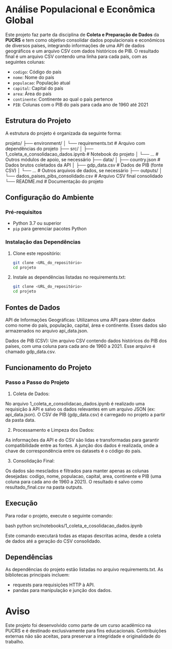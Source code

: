 # Análise Populacional e Econômica Global

Este projeto faz parte da disciplina de **Coleta e Preparação de Dados** da **PUCRS** e tem como objetivo consolidar dados populacionais e econômicos de diversos países, integrando informações de uma API de dados geográficos e um arquivo CSV com dados históricos de PIB. O resultado final é um arquivo CSV contendo uma linha para cada país, com as seguintes colunas:

- `codigo`: Código do país
- `nome`: Nome do país
- `populacao`: População atual
- `capital`: Capital do país
- `area`: Área do país
- `continente`: Continente ao qual o país pertence
- `PIB`: Colunas com o PIB do país para cada ano de 1960 até 2021

## Estrutura do Projeto

A estrutura do projeto é organizada da seguinte forma:

projeto/ ├── environment/ │ └── requirements.txt # Arquivo com dependências do projeto ├── src/ │ ├── 1_coleta_e_consolidacao_dados.ipynb # Notebook do projeto │ └── ... # Outros módulos de apoio, se necessário ├── data/ │ ├── country.json # Dados brutos coletados da API │ ├── gdp_data.csv # Dados de PIB (fonte CSV) │ └── ... # Outros arquivos de dados, se necessário ├── outputs/ │ └── dados_paises_pibs_consolidado.csv # Arquivo CSV final consolidado └── README.md # Documentação do projeto


## Configuração do Ambiente

### Pré-requisitos

- Python 3.7 ou superior
- `pip` para gerenciar pacotes Python

### Instalação das Dependências

1. Clone este repositório:

   ```bash
   git clone <URL_do_repositório>
   cd projeto

2. Instale as dependências listadas no requirements.txt:

   ```bash
   git clone <URL_do_repositório>
   cd projeto

## Fontes de Dados

API de Informações Geográficas: Utilizamos uma API para obter dados como nome do país, população, capital, área e continente. Esses dados são armazenados no arquivo api_data.json.

Dados de PIB (CSV): Um arquivo CSV contendo dados históricos do PIB dos países, com uma coluna para cada ano de 1960 a 2021. Esse arquivo é chamado gdp_data.csv.

## Funcionamento do Projeto

### Passo a Passo do Projeto

1. Coleta de Dados:

No arquivo 1_coleta_e_consolidacao_dados.ipynb é realizado uma requisição à API e salvo os dados relevantes em um arquivo JSON (ex: api_data.json).
O CSV de PIB (gdp_data.csv) é carregado no projeto a partir da pasta data.

2. Processamento e Limpeza dos Dados:

As informações da API e do CSV são lidas e transformadas para garantir compatibilidade entre as fontes.
A junção dos dados é realizada, onde a chave de correspondência entre os datasets é o código do país.

3. Consolidação Final:

Os dados são mesclados e filtrados para manter apenas as colunas desejadas: codigo, nome, populacao, capital, area, continente e PIB (uma coluna para cada ano de 1960 a 2021).
O resultado é salvo como resultado_final.csv na pasta outputs.

## Execução

Para rodar o projeto, execute o seguinte comando:

   bash
   python src/notebooks/1_coleta_e_cosolidacao_dados.ipynb

Este comando executará todas as etapas descritas acima, desde a coleta de dados até a geração do CSV consolidado.

## Dependências
As dependências do projeto estão listadas no arquivo requirements.txt. As bibliotecas principais incluem:

- requests para requisições HTTP à API.
- pandas para manipulação e junção dos dados.

# Aviso

Este projeto foi desenvolvido como parte de um curso acadêmico na PUCRS e é destinado exclusivamente para fins educacionais. Contribuições externas não são aceitas, para preservar a integridade e originalidade do trabalho.